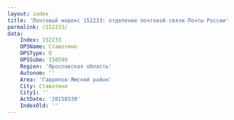 ```yaml
---
layout: index
title: 'Почтовый индекс 152233: отделение почтовой связи Почты России'
permalink: /152233/
data:
    Index: 152233
    OPSName: Ставотино
    OPSType: О
    OPSSubm: 150599
    Region: 'Ярославская область'
    Autonom: ''
    Area: 'Гаврилов-Ямский район'
    City: Ставотино
    City1: ''
    ActDate: '20150330'
    IndexOld: ''
---
```

